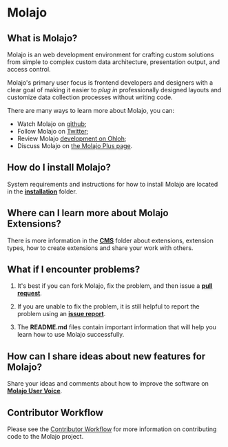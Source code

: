 # Molajo #

## What is Molajo? ##

Molajo is an web development environment for crafting custom solutions from simple to complex custom data architecture, presentation output, and access control.

Molajo's primary user focus is frontend developers and designers with a clear goal of making it easier to *plug in* professionally designed layouts and customize data collection processes without writing code.

There are many ways to learn more about Molajo, you can:

* Watch Molajo on [github](https://github.com/Molajo/Molajo/watchers);
* Follow Molajo on [Twitter](http://twitter.com/);
* Review Molajo [development on Ohloh](https://www.ohloh.net/p/Molajo);
* Discuss Molajo on [the Molajo Plus page](https://plus.google.com/b/112043507882364310541/).

## How do I install Molajo? ##

System requirements and instructions for how to install Molajo are located in the [**installation**](https://github.com/Molajo/Molajo/blob/core/installation/README.md) folder.

## Where can I learn more about Molajo Extensions? ##

There is more information in the [**CMS**](https://github.com/Molajo/Molajo/blob/core/cms/) folder about extensions, extension types, how to create extensions and share your work with others.

## What if I encounter problems? ##

1. It's best if you can fork Molajo, fix the problem, and then issue a [**pull request**](https://github.com/Molajo/Molajo/pulls).

2. If you are unable to fix the problem, it is still helpful to report the problem using an [**issue report**](https://github.com/Molajo/Molajo/issues).

3. The **README.md** files contain important information that will help you learn how to use Molajo successfully.


## How can I share ideas about new features for Molajo? ##

Share your ideas and comments about how to improve the software on [**Molajo User Voice**](http://molajo.uservoice.com/forums/85709-general).


## Contributor Workflow ##

Please see the [Contributor Workflow](https://github.com/Molajo/Molajo/wiki/Contributor-Workflow) for more information on contributing code to the Molajo project.



